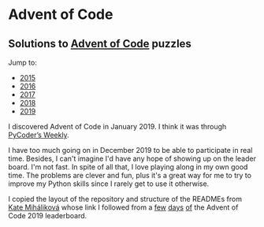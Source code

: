 # Advent of Code

## Solutions to [Advent of Code](https://adventofcode.com) puzzles

Jump to:
- [2015](https://github.com/SSteve/AdventOfCode/tree/master/Advent2015)
- [2016](https://github.com/SSteve/AdventOfCode/tree/master/Advent2016)
- [2017](https://github.com/SSteve/AdventOfCode/tree/master/Advent2017)
- [2018](https://github.com/SSteve/AdventOfCode/tree/master/Advent2018)
- [2019](https://github.com/SSteve/AdventOfCode/tree/master/Advent2019)

I discovered Advent of Code in January 2019. I think it was through [PyCoder’s Weekly](https://pycoders.com).

I have too much going on in December 2019 to be able to participate in real time. Besides, I can't imagine I'd have any hope of showing up on the leader board. I'm not fast. In spite of all that, I love playing along in my own good time. The problems are clever and fun, plus it's a great way for me to try to improve my Python skills since I rarely get to use it otherwise.

I copied the layout of the repository and structure of the READMEs from [Kate Miháliková](https://github.com/katemihalikova/advent-of-code) whose link I followed from a [few](https://adventofcode.com/2019/leaderboard/day/2) [days](https://adventofcode.com/2019/leaderboard/day/3) [of](https://adventofcode.com/2019/leaderboard/day/4) the Advent of Code 2019 leaderboard.
